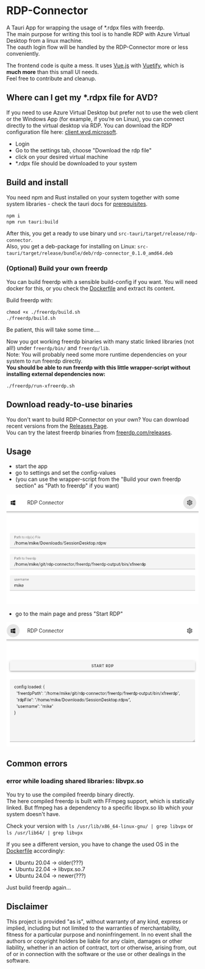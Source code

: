 # RDP-Connector

A Tauri App for wrapping the usage of *.rdpx files with freerdp.  
The main purpose for writing this tool is to handle RDP with Azure Virtual Desktop from a linux machine.  
The oauth login flow will be handled by the RDP-Connector more or less conveniently.

The frontend code is quite a mess. It uses [Vue.js](https://vuejs.org/) with [Vuetify](https://vuetifyjs.com), which is __much more__ than this small UI needs.  
Feel free to contribute and cleanup.

## Where can I get my *.rdpx file for AVD?

If you need to use Azure Virtual Desktop but prefer not to use the web client or the Windows App (for example, if you’re on Linux), you can connect directly to the virtual desktop via RDP.
You can download the RDP configuration file here: [client.wvd.microsoft](https://client.wvd.microsoft.com/arm/webclient/index.html).  

* Login
* Go to the settings tab, choose "Download the rdp file"
* click on your desired virtual machine
* *.rdpx file should be downloaded to your system

## Build and install

You need npm and Rust installed on your system together with some system libraries - check the tauri docs for [prerequisites](https://tauri.app/start/prerequisites/).


```shell
npm i
npm run tauri:build
```

After this, you get a ready to use binary und `src-tauri/target/release/rdp-connector`.  
Also, you get a deb-package for installing on Linux: `src-tauri/target/release/bundle/deb/rdp-connector_0.1.0_amd64.deb`

### (Optional) Build your own freerdp

You can build freerdp with a sensible build-config if you want.
You will need docker for this, or you check the [Dockerfile](freerdp/Dockerfile) and extract its content.  

Build freerdp with:

```shell
chmod +x ./freerdp/build.sh
./freerdp/build.sh
```

Be patient, this will take some time….  

Now you got working freerdp binaries with many static linked libraries (not all!) under `freerdp/bin/` and `freerdp/lib`.    
Note: You will probably need some more runtime dependencies on your system to run freerdp directly.  
**You should be able to run freerdp with this little wrapper-script without installing external dependencies now:**

```shell
./freerdp/run-xfreerdp.sh
```

## Download ready-to-use binaries

You don't want to build RDP-Connector on your own? You can download recent versions from the [Releases Page](https://github.com/mike-boddin/rdp-connector/releases).  
Vou can try the latest freerdp binaries from [freerdp.com/releases](https://pub.freerdp.com/releases/).


## Usage

* start the app
* go to settings and set the config-values
* (you can use the wrapper-script from the "Build your own freerdp section" as "Path to freerdp" if you want)

![settings screen](assets/settings-screen.png)

* go to the main page and press "Start RDP"

![main screen](assets/main-screen.png)

## Common errors

###  error while loading shared libraries: libvpx.so

You try to use the compiled freerdp binary directly.  
The here compiled freerdp is built with FFmpeg support, which is statically linked. But ffmpeg has a dependency to a
specific libvpx.so lib which your system doesn't have.

Check your version with  `ls /usr/lib/x86_64-linux-gnu/ | grep libvpx` or `ls /usr/lib64/ | grep libvpx`

If you see a different version, you have to change the used OS in the [Dockerfile](freerdp/Dockerfile) accordingly: 

* Ubuntu 20.04 → older(???)
* Ubuntu 22.04 → libvpx.so.7
* Ubuntu 24.04 → newer(???)

Just build freerdp again...

## Disclaimer

This project is provided "as is", without warranty of any kind, express or
implied, including but not limited to the warranties of merchantability,
fitness for a particular purpose and noninfringement. In no event shall the
authors or copyright holders be liable for any claim, damages or other
liability, whether in an action of contract, tort or otherwise, arising from,
out of or in connection with the software or the use or other dealings in the
software.